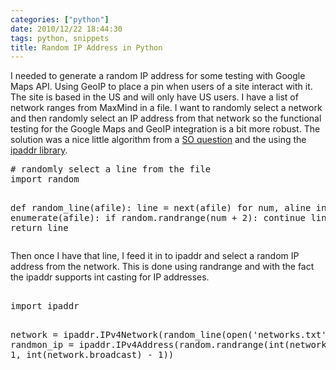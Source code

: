 ```yaml
---
categories: ["python"]
date: 2010/12/22 18:44:30
tags: python, snippets
title: Random IP Address in Python
---
```

I needed to generate a random IP address for some testing with Google Maps API. Using GeoIP to place a pin when users of a site interact with it. The site is based in the US and will only have US users. I have a list of network ranges from MaxMind in a file. I want to randomly select a network and then randomly select an IP address from that network so the functional testing for the Google Maps and GeoIP integration is a bit more robust. The solution was a nice little algorithm from a <a href="http://stackoverflow.com/questions/3540288/how-do-i-read-a-random-line-from-one-file-in-python/3540315#3540315">SO question</a> and the using the <a href="http://code.google.com/p/ipaddr-py/">ipaddr library</a>.

<p>
<pre class="brush: py">
# randomly select a line from the file
import random

def random_line(afile):
    line = next(afile)
    for num, aline in enumerate(afile):
        if random.randrange(num + 2): continue
        line = aline
 return line
</pre>        
</p>

Then once I have that line, I feed it in to ipaddr and select a random IP address from the network. This is done using randrange and with the fact the ipaddr supports int casting for IP addresses.

<p>
<pre class="brush: py">    
import ipaddr

network = ipaddr.IPv4Network(random_line(open('networks.txt')))
randmon_ip = ipaddr.IPv4Address(random.randrange(int(network.network) + 1,
                                                 int(network.broadcast) - 1))
</pre>
</p>
